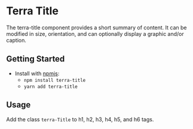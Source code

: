 # Terra Title

The terra-title component provides a short summary of content. It can be modified in size, orientation, and can optionally display a graphic and/or caption.

## Getting Started

- Install with [npmjs](https://www.npmjs.com):
  - `npm install terra-title`
  - `yarn add terra-title`

## Usage

Add the class `terra-Title` to h1, h2, h3, h4, h5, and h6 tags.
